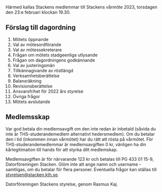 <!-- 
.. title: Kallelse till vårmöte 2023
.. slug: varmote
.. date: 2023-02-10 14:25:00 CET
.. description: Kallelse till och dagordning för Stackens vårmöte 2023.
.. category: 2023
-->

Härmed kallas Stackens medlemmar till Stackens vårmöte 2023, torsdagen
den 23:e februari klockan 19.30.

<!-- TEASER_END -->

## Förslag till dagordning

1. Mötets öppnande
2. Val av mötesordförande
3. Val av mötessekreterare
4. Frågan om mötets stadgeenliga utlysande
5. Frågan om dagordningens godkännande
6. Val av justeringsmän
7. Tillkännagivande av röstlängd
8. Verksamhetsberättelse
9. Balansräkning
10. Revisionsberättelse
11. Ansvarsfrihet för 2022 års styrelse
12. Övriga frågor
13. Mötets avslutande

## Medlemsskap

Var god betala din medlemsavgift om den inte redan är inbetald (såvida
du inte är THS-studerandemedlem alternativt hedersmedlem).
Om du betalar den i tid (inkommen innan vårmötet) har du rätt att
rösta på vårmötet.
För THS-studerandemedlemmar är medlemsavgiften 0 kr, vänligen ha
din kårlegitimation till hands för att styrka ditt medlemskap.

Medlemsavgiften är för närvarande 123 kr och betalas till PG 433 01 15-9,
Datorföreningen Stacken.
Glöm inte att ange namn och username - samtligas, om du betalar för
flera personer.
Eventuella frågor kan ställas till styrelsen@stacken.kth.se.

Datorföreningen Stackens styrelse, genom Rasmus Kaj.
